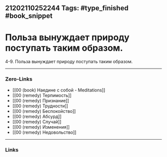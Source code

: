 21202110252244
Tags: #type_finished #book_snippet 
---
# Польза вынуждает природу поступать таким образом. 

 4-9. Польза вынуждает природу поступать таким образом. 

---
### Zero-Links
 - [[00 (book) Наедине с собой - Meditations]]
 - [[00 (remedy) Терпимость]]
 - [[00 (remedy) Признание]]
 - [[00 (remedy) Трудности]]
 - [[00 (remedy) Беспокойство]]
 - [[00 (remedy) Абсурд]]
 - [[00 (remedy) Случай]]
 - [[00 (remedy) Изменения]]
 - [[00 (remedy) Недовольство]]
---
### Links
